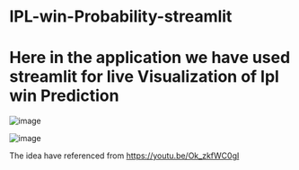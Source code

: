 # IPL-win-Probability-streamlit

# Here in the application we have  used streamlit for live Visualization of Ipl win Prediction

![image](https://user-images.githubusercontent.com/70902291/168456233-12672900-a447-4674-8bd8-738733bf8281.png)


![image](https://user-images.githubusercontent.com/70902291/168456310-6e634b23-5221-4339-a41e-c59ba48697f5.png)














The idea have referenced from 
https://youtu.be/Ok_zkfWC0gI
